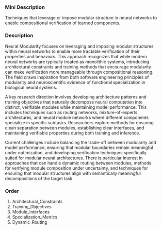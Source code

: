 ### Mini Description

Techniques that leverage or impose modular structure in neural networks to enable compositional verification of learned components.

### Description

Neural Modularity focuses on leveraging and imposing modular structures within neural networks to enable more tractable verification of their properties and behaviors. This approach recognizes that while modern neural networks are typically treated as monolithic systems, introducing architectural constraints and training methods that encourage modularity can make verification more manageable through compositional reasoning. The field draws inspiration from both software engineering principles of modularity and neuroscientific evidence of functional specialization in biological neural systems.

A key research direction involves developing architecture patterns and training objectives that naturally decompose neural computation into distinct, verifiable modules while maintaining model performance. This includes techniques such as routing networks, mixture-of-experts architectures, and neural module networks where different components specialize in specific subtasks. Researchers explore methods for ensuring clean separation between modules, establishing clear interfaces, and maintaining verifiable properties during both training and inference.

Current challenges include balancing the trade-off between modularity and model performance, ensuring that modular boundaries remain meaningful under optimization, and developing verification techniques specifically suited for modular neural architectures. There is particular interest in approaches that can handle dynamic routing between modules, methods for verifying module composition under uncertainty, and techniques for ensuring that modular structures align with semantically meaningful decompositions of the target task.

### Order

1. Architectural_Constraints
2. Training_Objectives
3. Module_Interfaces
4. Specialization_Metrics
5. Dynamic_Routing
